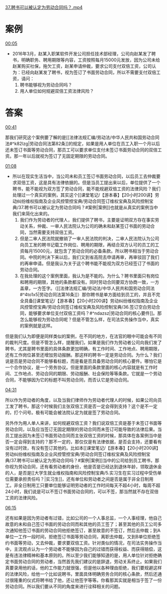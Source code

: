 [37.聘书可以被认定为劳动合同吗？.mp4](file:///E:%5C法律实务%5CA314【游本春】【20小时200讲】劳动纠纷维权指南及企业风控管控宝典（200讲劳动合同签订法律风险防范与合规管理）%5C37.聘书可以被认定为劳动合同吗？.mp4)
# 案例
[00:05](file:///E:%5C法律实务%5CA314【游本春】【20小时200讲】劳动纠纷维权指南及企业风控管控宝典（200讲劳动合同签订法律风险防范与合规管理）%5C37.聘书可以被认定为劳动合同吗？.mp4#t=00:05)

- 2016年3月，赵某入职某软件开发公司担任技术部经理，公司向赵某发了聘书，明确职务、聘用期限等内容，工资按照每月15000元发放，因为公司未给赵某购买社保，拖欠工资，赵某申请仲裁，要求公司支付双倍工资，公司认为：已经向赵某发了聘书，视为签订了书面劳动合同，所以不需要支付双倍工资，请问：
	1. 聘书能够视为劳动合同吗？
	2. 用人单位如何规避双倍工资法律风险？
# 答案
[00:41](file:///E:%5C法律实务%5CA314【游本春】【20小时200讲】劳动纠纷维权指南及企业风控管控宝典（200讲劳动合同签订法律风险防范与合规管理）%5C37.聘书可以被认定为劳动合同吗？.mp4#t=00:41)

那我们研究这个案例要了解的是[[法律法规汇编/劳动法/中华人民共和国劳动合同法#^k82lzg|劳动合同法第82条]]的规定，如果是用人单位在员工入职一个月以后还未签订书面等劳动合同，那员工可以要求单位支付未签订书面劳动合同的双倍工资。那一年以后就视为签订了无固定期限的劳动合同。

[01:08](file:///E:%5C法律实务%5CA314【游本春】【20小时200讲】劳动纠纷维权指南及企业风控管控宝典（200讲劳动合同签订法律风险防范与合规管理）%5C37.聘书可以被认定为劳动合同吗？.mp4#t=01:08)

- 所以在现实生活当中，当公司未和员工签订书面劳动合同，以后员工去仲裁要求双倍工资，这是具有法律依据的。但是当员工提出来以后，单位提供了一个聘书，能不能视为双方签了劳动合同，能不能规避双倍工资的法律风险？我们处理过一个真实的案例，其实这个[[课堂笔记/【游本春】【20小时200讲】劳动纠纷维权指南及企业风控管控宝典/劳动合同签订维权宝典及风险控制宝典/37.聘书可以被认定为劳动合同吗？#案例|案例]]也就是从真实的案例当中我们来简化出来的。
	1. 我们作为劳动者的代理人，我们提供了聘书，主要是证明双方存在事实劳动关系，仲裁、一审人民法院认为公司的确未和赵某签订书面的劳动合同，当然需要支持双倍工资。
	2. 但是二审人民法院就撤销了一审人民法院的判决，二审人民法院认为公司向员工发的聘书记载工作岗位、聘用的期限，再结合双方认可的员工的工资每月15000元，就包含了劳动合同的必备条款。所以聘书相当于劳动合同。中院的判决下来以后，我们又到省高院去申请再审，再审驳回了我们的再审申请。但是我认为关于这个聘书能不能视为双方已经签订了书面的劳动合同。
	3. 在我处理的这个案例里面，我认为是不能的。为什么？聘书里面只有岗位和聘用的期限，其他的条款都没有。同时劳动合同要双方协商一致，一方盖章，一方签字。（[[法律法规汇编/劳动法/中华人民共和国劳动合同法#^4to1x5|劳动合同法第16条]]）那你聘书是单方面给到员工的，并且不完全具备[[课堂笔记/【游本春】【20小时200讲】劳动纠纷维权指南及企业风控管控宝典/劳动合同签订维权宝典及风险控制宝典/36.签订空白劳动合同，能够要求单位支付双倍工资吗？#^ndazsz|劳动合同的核心要件]]。那怎么能够视为劳动合同呢？但是不管怎么样，在司法实务操作当中，真实的案例就是这样。

但是我们认为即便是同样类似的案例，在不同的地方，在法官的眼中可能会有不同的裁判尺度。但是不管怎么样，提醒我们，如果是我们作为劳动者公司向我们发了聘书，尤其是聘书里面的具体条款更加明确，有工作时间、工作地点、聘用期限，还有工作岗位甚至还增加劳动报酬。那这样的聘书一定是劳动合同。为什么？我们说是否是劳动合同不能够看标题，而是看是否具备劳动合同的核心要件。哪怕它是一个合作协议，是一个劳务协议。但是里面的条款里面的核心内容就是有工作时间、工作地点、劳动合同的期限、劳动报酬、社会保险等等条款。它就是一个劳动合同，不能够因为它的标题不叫劳动合同，而否认它是劳动合同。

[04:31](file:///E:%5C法律实务%5CA314【游本春】【20小时200讲】劳动纠纷维权指南及企业风控管控宝典（200讲劳动合同签订法律风险防范与合规管理）%5C37.聘书可以被认定为劳动合同吗？.mp4#t=04:31)

所以作为劳动者的角度，以及当我们律师作为劳动者代理人的时候，如果公司向员工发了聘书，那这个时候我们主张双倍工资是否一定会得到支持？这个是不一定的，打个问号。极有可能会被法院认定为就是签了劳动合同。

另外作为用人单人来讲，如何规避双倍工资？我们说双倍工资是基于未签订书面等劳动合同，以及应当签订无固定期限的劳动合同而未签订可能导致的法律后果。当员工提出因为未签订书面劳动合同而主张双倍工资的时候，那具体在各案例当中是否一定会得到支持的？那不一定的，那仅仅是有法律依据，是否会支持，还要看有没有过时效，有没有签订其他的。比如本[[课堂笔记/【游本春】【20小时200讲】劳动纠纷维权指南及企业风控管控宝典/劳动合同签订维权宝典及风险控制宝典/37.聘书可以被认定为劳动合同吗？#案例|案例]]当中的公司给到员工聘书，那你视为劳动合同，还有看劳动者的身份，他是否是已经达到退休年龄，领取退休金的人，是否是[[大学生就业维权指南和风险控制宝典/5.实习生在实习过程中受伤单位需要承担责任吗？|实习生]]，还有单位和劳动者之间是否是属于非全日制用工。非全日制用工只要单位能够证明劳动者的工作时间每天不超4小时，每周不超24小时，我们说是可以不签订书面劳动合同的，可以不签，那当然就不存在双倍工资的法律风险。

[06:15](file:///E:%5C法律实务%5CA314【游本春】【20小时200讲】劳动纠纷维权指南及企业风控管控宝典（200讲劳动合同签订法律风险防范与合规管理）%5C37.聘书可以被认定为劳动合同吗？.mp4#t=06:15)

还有如果是因为劳动者有过错，比如公司的一个人事总监，一个人事经理，他自己故意的未和自己签订书面的劳动合同而和其他的员工签了；甚至其他的员工公司多次通知他签订书面的劳动合同他拒绝签订，甚至故意的不签订，然后去仲裁；到A单位一工作一段时间，拒绝签订书面等劳动合同，离职去仲裁，又到B单位拒绝签约书面等劳动，又去仲裁，要求要双倍工资。针对类似的情况，在司法实务操作当中，主流观点认为一个劳动者不能够因为自己的过错而获得权益、而获得赔偿，这是有违法律精神和基本原则的。所以至少我们能够知道的是，用人单位针对拒绝确定书面劳动合同的劳动者，当然首先我们建议的是辞退，劳动关系终止。如果我们真要录用他的话，他的工作能力就很强，但是他以各种理由拒绝，我们要规避这样的法律风险，给他一个比如说聘书，里面具体明确劳务合同的核心条款，然后还通过很隆重的仪式将聘书给了他，还让他签字等等。你看那其实就是相当于签了一份劳动合同。所以我们要从不同的角度来进行诠释相关的问题。